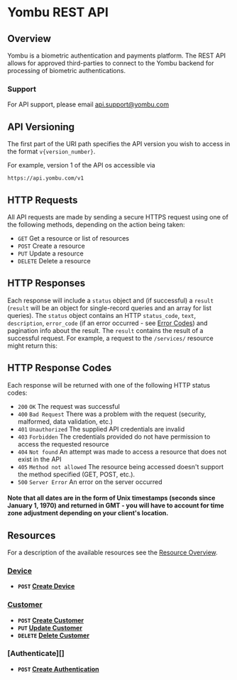 # Yombu REST API

## Overview
Yombu is a biometric authentication and payments platform. The REST API allows for approved third-parties to connect to the Yombu backend for processing of biometric authentications.

### Support
For API support, please email api.support@yombu.com

## API Versioning
The first part of the URI path specifies the API version you wish to access in the format `v{version_number}`.

For example, version 1 of the API os accessible via 

```no-highlight
https://api.yombu.com/v1
```

## HTTP Requests
All API requests are made by sending a secure HTTPS request using one of the following methods, depending on the action being taken:

* `GET` Get a resource or list of resources
* `POST` Create a resource
* `PUT` Update a resource
* `DELETE` Delete a resource

## HTTP Responses
Each response will include a `status` object and (if successful) a `result` (`result` will be an object for single-record queries and an array for list queries).  The `status` object contains an HTTP `status_code`, `text`, `description`, `error_code` (if an error occurred - see [Error Codes]) and pagination info about the result. The `result` contains the result of a successful request.  For example, a request to the `/services/` resource might return this:

## HTTP Response Codes
Each response will be returned with one of the following HTTP status codes:

* `200` `OK` The request was successful
* `400` `Bad Request` There was a problem with the request (security, malformed, data validation, etc.)
* `401` `Unauthorized` The supplied API credentials are invalid
* `403` `Forbidden` The credentials provided do not have permission to access the requested resource
* `404` `Not found` An attempt was made to access a resource that does not exist in the API
* `405` `Method not allowed` The resource being accessed doesn't support the method specified (GET, POST, etc.).
* `500` `Server Error` An error on the server occurred

#### Note that all dates are in the form of Unix timestamps (seconds since January 1, 1970) and returned in GMT - you will have to account for time zone adjustment depending on your client's location.

## Resources
For a description of the available resources see the [Resource Overview](resource_overview.md).

### [Device][]
- **<code>POST</code> [Create Device](/device/POST.md)**

### [Customer][]
- **<code>POST</code> [Create Customer](/customer/POST.md)**
- **<code>PUT</code> [Update Customer](/customer/PUT.md)**
- **<code>DELETE</code> [Delete Customer](/customer/DELETE.md)**

### [Authenticate][]
- **<code>POST</code> [Create Authentication](/authenticate/POST.md)**

[Device]: /device/
[Customer]: /customer/
[Error Codes]: /error_codes.md
